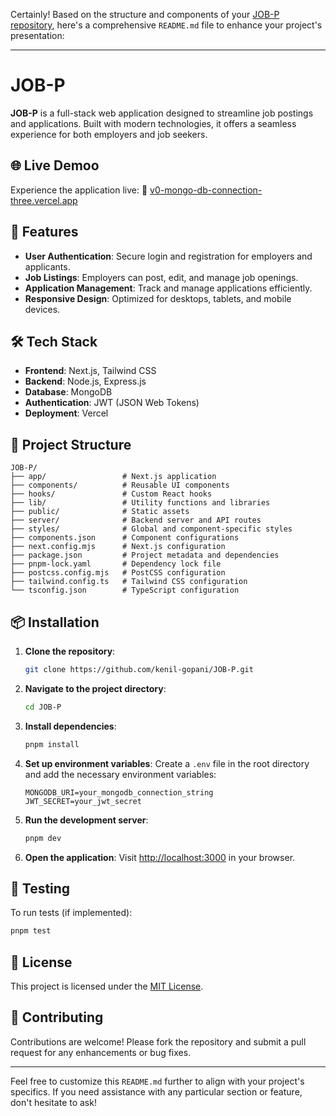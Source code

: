 Certainly! Based on the structure and components of your [JOB-P repository](https://github.com/kenil-gopani/JOB-P), here's a comprehensive `README.md` file to enhance your project's presentation:

---

# JOB-P

**JOB-P** is a full-stack web application designed to streamline job postings and applications. Built with modern technologies, it offers a seamless experience for both employers and job seekers.

## 🌐 Live Demoo

Experience the application live:
🔗 [v0-mongo-db-connection-three.vercel.app](https://v0-mongo-db-connection-three.vercel.app)

## 🚀 Features

* **User Authentication**: Secure login and registration for employers and applicants.
* **Job Listings**: Employers can post, edit, and manage job openings.
* **Application Management**: Track and manage applications efficiently.
* **Responsive Design**: Optimized for desktops, tablets, and mobile devices.

## 🛠️ Tech Stack

* **Frontend**: Next.js, Tailwind CSS
* **Backend**: Node.js, Express.js
* **Database**: MongoDB
* **Authentication**: JWT (JSON Web Tokens)
* **Deployment**: Vercel

## 📁 Project Structure

```
JOB-P/
├── app/                 # Next.js application
├── components/          # Reusable UI components
├── hooks/               # Custom React hooks
├── lib/                 # Utility functions and libraries
├── public/              # Static assets
├── server/              # Backend server and API routes
├── styles/              # Global and component-specific styles
├── components.json      # Component configurations
├── next.config.mjs      # Next.js configuration
├── package.json         # Project metadata and dependencies
├── pnpm-lock.yaml       # Dependency lock file
├── postcss.config.mjs   # PostCSS configuration
├── tailwind.config.ts   # Tailwind CSS configuration
└── tsconfig.json        # TypeScript configuration
```

## 📦 Installation

1. **Clone the repository**:

   ```bash
   git clone https://github.com/kenil-gopani/JOB-P.git
   ```

2. **Navigate to the project directory**:

   ```bash
   cd JOB-P
   ```

3. **Install dependencies**:

   ```bash
   pnpm install
   ```

4. **Set up environment variables**:
   Create a `.env` file in the root directory and add the necessary environment variables:

   ```env
   MONGODB_URI=your_mongodb_connection_string
   JWT_SECRET=your_jwt_secret
   ```

5. **Run the development server**:

   ```bash
   pnpm dev
   ```

6. **Open the application**:
   Visit [http://localhost:3000](http://localhost:3000) in your browser.

## 🧪 Testing

To run tests (if implemented):

```bash
pnpm test
```

## 📄 License

This project is licensed under the [MIT License](LICENSE).

## 🤝 Contributing

Contributions are welcome! Please fork the repository and submit a pull request for any enhancements or bug fixes.

---

Feel free to customize this `README.md` further to align with your project's specifics. If you need assistance with any particular section or feature, don't hesitate to ask!
